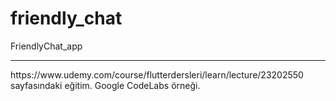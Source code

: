 # friendly_chat

FriendlyChat_app
<HR>
https://www.udemy.com/course/flutterdersleri/learn/lecture/23202550 sayfasındaki eğitim.
Google CodeLabs örneği.

